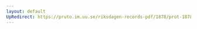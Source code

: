 ```yaml
---
layout: default
UpRedirect: https://pruto.im.uu.se/riksdagen-records-pdf/1878/prot-1878--fk--018/prot-1878--fk--018_038.pdf
---
```

